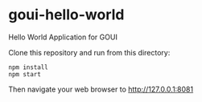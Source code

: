 # goui-hello-world
Hello World Application for GOUI

Clone this repository and run from this directory:

```
npm install
npm start
```

Then navigate your web browser to http://127.0.0.1:8081

